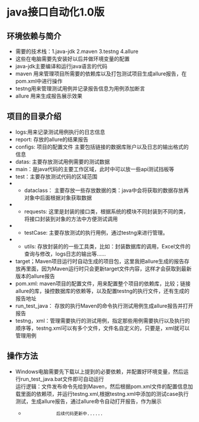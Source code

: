 # java接口自动化1.0版  
## 环境依赖与简介
- 需要的技术栈：1.java-jdk 2.maven 3.testng 4.allure
- 这些在电脑需要先安装好以后并做环境变量的配置
- java-jdk主要编译和运行java语言的代码
- maven 用来管理项目所需要的依赖库以及打包测试项目生成allure报告，在pom.xml中进行操作  
- testng用来管理测试用例并记录报告信息为用例添加断言  
- allure 用来生成报告展示效果
## 项目的目录介绍  
- logs:用来记录测试用例执行的日志信息
- report: 存放的allure的结果报告
- configs: 项目的配置文件 主要包括链接的数据库账户以及日志的输出格式的信息  
- datas: 主要存放测试用例需要的测试数据  
- main：是java代码的主要工作区域，此时中可以放一些api测试挡板等
- test：主要存放测试代码的区域范围  
- - dataclass： 主要存放一些存放数据的类：java中会将获取的数据存放再对象中后面根据对象获取数据  
- - requests: 这里是封装的接口类，根据系统的模块不同封装到不同的类，将接口封装到对象的方法中方便测试调用  
- - testCase: 主要存放测试的执行用例，通过testng来进行管理。 
- - utils: 存放封装的的一些工具类，比如：封装数据库的调用，Excel文件的查询与修改，logs日志的输出等......  
- target；Maven项目运行时自动生成的项目包，这里我把allure生成的报告存放再里面，因为Maven运行时只会更新target文件内容，这样才会获取到最新版本的allure报告  
- pom.xml: maven项目的配置文件，用来配置整个项目的依赖库，比较；链接allure的库，操控数据库的依赖等，以及配置testng的执行文件，还有生成的报告地址  
- run_test_java： 存放的执行Maven的命令执行测试用例生成allure报告并打开报告  
- testng，xml：管理需要执行的测试用例，指定那些用例需要执行以及执行的顺序等，testng.xml可以有多个文件，文件名自定义的，只要是，xml就可以管理用例  
## 操作方法
- Windows电脑需要先下载以上提到的必要依赖，并配置好环境变量，然后运行run_test_java.bat文件即可自动运行  
运行逻辑：文件发布命令先给到Maven，然后根据pom.xml文件的配置信息加载里面的依赖项，并运行testng.xml,根据testng.xml中添加的测试case执行测试，生成allure报告，通过allure命令自动打开报告，作为展示  

  -                 后续代码更新中......